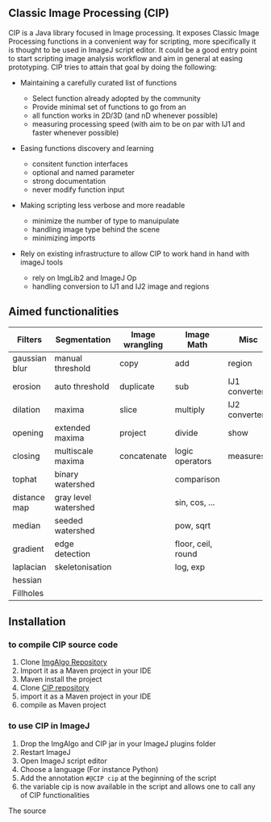 ## Classic Image Processing (CIP)

CIP is a Java library focused in Image processing. It exposes Classic Image Processing functions in a convenient way for scripting, more specifically it is thought to be used in ImageJ script editor. It could be a good entry point to start scripting image analysis workflow and aim in general at easing prototyping. CIP tries to attain that goal by doing the following:

* Maintaining a carefully curated list of functions
  * Select function already adopted by the community
  * Provide minimal set of functions to go from an 
  * all function works in 2D/3D (and nD whenever possible)
  * measuring processing speed (with aim to be on par with IJ1 and faster whenever possible)

* Easing functions discovery and learning
  * consitent function interfaces
  * optional and named parameter
  * strong documentation
  * never modify function input

* Making scripting less verbose and more readable
  * minimize the number of type to manuipulate
  * handling image type behind the scene
  * minimizing imports


* Rely on existing infrastructure to allow CIP to work hand in hand with imageJ tools
  * rely on ImgLib2 and ImageJ Op
  * handling conversion to IJ1 and IJ2 image and regions
 
 
 
## Aimed functionalities
 
| Filters       | Segmentation     | Image wrangling | Image Math     | Misc          | 
| ---           | ---              | ---             | ---            | ---           |
| gaussian blur | manual threshold | copy            | add            | region        |
| erosion       | auto threshold   | duplicate       | sub            | IJ1 converters|
| dilation      | maxima           | slice           | multiply       | IJ2 converters|
| opening       | extended maxima  | project         | divide         | show          |
| closing       | multiscale maxima| concatenate     | logic operators| measures      |
| tophat        | binary watershed |                 | comparison     |
| distance map  | gray level watershed|              | sin, cos, ...  |
| median        | seeded watershed |                 | pow, sqrt      |
| gradient      | edge detection   |                 | floor, ceil, round|
| laplacian     | skeletonisation  |                 | log, exp       |
| hessian       |                  |                 | 
| Fillholes     |                  |                 |

 
## Installation

### to compile CIP source code
1. Clone [ImgAlgo Repository](https://github.com/benoitlo/ImgAlgo)
2. Import it as a Maven project in your IDE
3. Maven install the project
4. Clone [CIP repository](https://github.com/benoitlo/CIP)
5. import it as a Maven project in your IDE
6. compile as Maven project


### to use CIP in ImageJ
1. Drop the ImgAlgo and CIP jar in your ImageJ plugins folder
2. Restart ImageJ
3. Open ImageJ script editor
4. Choose a language (For instance Python)
5. Add the annotation `#@CIP cip` at the beginning of the script
6. the variable cip is now available in the script and allows one to call any of CIP functionalities



The source
